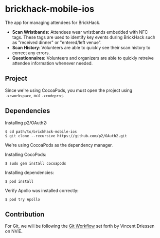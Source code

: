 # brickhack-mobile-ios

The app for managing attendees for BrickHack.

* **Scan Wristbands:** Attendees wear wristbands embedded with NFC tags. These tags are used to identify key events during BrickHack such as "received dinner" or "entered/left venue".
* **Scan History**: Volunteers are able to quickly see their scan history to correct any errors.
* **Questionnaires:** Volunteers and organizers are able to quickly retreive attendee information whenever needed.
## Project
Since we're using CocoaPods, you must open the project using `.xcworkspace`, not `.xcodeproj`.

## Dependencies

Installing p2/OAuth2:

    $ cd path/to/brickhack-mobile-ios
    $ git clone --recursive https://github.com/p2/OAuth2.git

We're using CocoaPods as the dependency manager.

Installing CocoPods:

`$ sudo gem install cocoapods`

Installing dependencies:

`$ pod install`

Verify Apollo was installed correctly:

`$ pod try Apollo`

## Contribution
For Git, we will be following the
[Git Workflow](https://nvie.com/posts/a-successful-git-branching-model/)
set forth by Vincent Driessen on NVIE.
